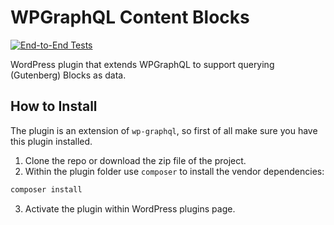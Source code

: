 # WPGraphQL Content Blocks

[![End-to-End Tests](https://github.com/wpengine/wp-graphql-content-blocks/actions/workflows/e2e-tests.yml/badge.svg)](https://github.com/wpengine/wp-graphql-content-blocks/actions/workflows/e2e-tests.yml)

WordPress plugin that extends WPGraphQL to support querying (Gutenberg) Blocks as data.

## How to Install

The plugin is an extension of `wp-graphql`, so first of all make sure you have this plugin installed.

1. Clone the repo or download the zip file of the project.
2. Within the plugin folder use `composer` to install the vendor dependencies:

```bash
composer install
```
3. Activate the plugin within WordPress plugins page.
